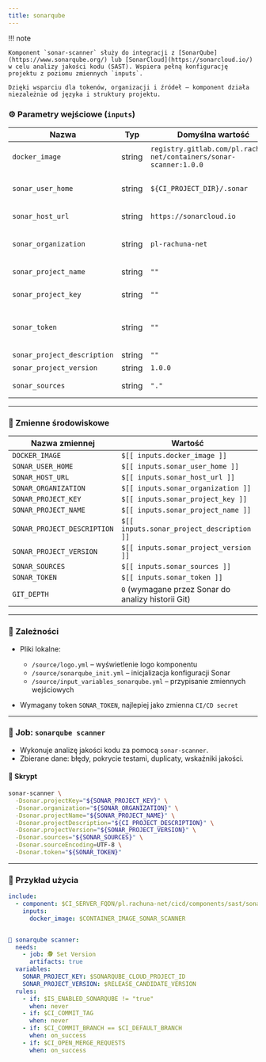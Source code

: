 ```yaml
---
title: sonarqube
---
```


!!! note

    Komponent `sonar-scanner` służy do integracji z [SonarQube](https://www.sonarqube.org/) lub [SonarCloud](https://sonarcloud.io/) w celu analizy jakości kodu (SAST). Wspiera pełną konfigurację projektu z poziomu zmiennych `inputs`.

    Dzięki wsparciu dla tokenów, organizacji i źródeł – komponent działa niezależnie od języka i struktury projektu.

### ⚙️ Parametry wejściowe (`inputs`)

| Nazwa                       | Typ    | Domyślna wartość                                                    | Opis                                                |
| --------------------------- | ------ | ------------------------------------------------------------------- | --------------------------------------------------- |
| `docker_image`              | string | `registry.gitlab.com/pl.rachuna-net/containers/sonar-scanner:1.0.0` | Obraz Dockera z narzędziem `sonar-scanner`          |
| `sonar_user_home`           | string | `${CI_PROJECT_DIR}/.sonar`                                          | Katalog użytkownika Sonara                          |
| `sonar_host_url`            | string | `https://sonarcloud.io`                                             | URL do instancji Sonar                              |
| `sonar_organization`        | string | `pl-rachuna-net`                                                    | Nazwa organizacji w SonarCloud                      |
| `sonar_project_name`        | string | `""`                                                                | Nazwa projektu Sonar                                |
| `sonar_project_key`         | string | `""`                                                                | Unikalny klucz projektu Sonar                       |
| `sonar_token`               | string | `""`                                                                | Token API do uwierzytelnienia (np. z CI/CD secrets) |
| `sonar_project_description` | string | `""`                                                                | Opis projektu                                       |
| `sonar_project_version`     | string | `1.0.0`                                                             | Wersja projektu                                     |
| `sonar_sources`             | string | `"."`                                                               | Ścieżka do źródeł                                   |

---
### 🧬 Zmienne środowiskowe

| Nazwa zmiennej              | Wartość                                            |
| --------------------------- | -------------------------------------------------- |
| `DOCKER_IMAGE`              | `$[[ inputs.docker_image ]]`                       |
| `SONAR_USER_HOME`           | `$[[ inputs.sonar_user_home ]]`                    |
| `SONAR_HOST_URL`            | `$[[ inputs.sonar_host_url ]]`                     |
| `SONAR_ORGANIZATION`        | `$[[ inputs.sonar_organization ]]`                 |
| `SONAR_PROJECT_KEY`         | `$[[ inputs.sonar_project_key ]]`                  |
| `SONAR_PROJECT_NAME`        | `$[[ inputs.sonar_project_name ]]`                 |
| `SONAR_PROJECT_DESCRIPTION` | `$[[ inputs.sonar_project_description ]]`          |
| `SONAR_PROJECT_VERSION`     | `$[[ inputs.sonar_project_version ]]`              |
| `SONAR_SOURCES`             | `$[[ inputs.sonar_sources ]]`                      |
| `SONAR_TOKEN`               | `$[[ inputs.sonar_token ]]`                        |
| `GIT_DEPTH`                 | `0` (wymagane przez Sonar do analizy historii Git) |

---
### 🧱 Zależności

* Pliki lokalne:

  * `/source/logo.yml` – wyświetlenie logo komponentu
  * `/source/sonarqube_init.yml` – inicjalizacja konfiguracji Sonar
  * `/source/input_variables_sonarqube.yml` – przypisanie zmiennych wejściowych

* Wymagany token `SONAR_TOKEN`, najlepiej jako zmienna `CI/CD secret`

---
### 💪 Job: `sonarqube scanner`

* Wykonuje analizę jakości kodu za pomocą `sonar-scanner`.
* Zbierane dane: błędy, pokrycie testami, duplicaty, wskaźniki jakości.

#### 📜 Skrypt

```bash
sonar-scanner \
  -Dsonar.projectKey="${SONAR_PROJECT_KEY}" \
  -Dsonar.organization="${SONAR_ORGANIZATION}" \
  -Dsonar.projectName="${SONAR_PROJECT_NAME}" \
  -Dsonar.projectDescription="${CI_PROJECT_DESCRIPTION}" \
  -Dsonar.projectVersion="${SONAR_PROJECT_VERSION}" \
  -Dsonar.sources="${SONAR_SOURCES}" \
  -Dsonar.sourceEncoding=UTF-8 \
  -Dsonar.token="${SONAR_TOKEN}"
```

---
### 🧪 Przykład użycia

```yaml
include:
  - component: $CI_SERVER_FQDN/pl.rachuna-net/cicd/components/sast/sonarqube@$COMPONENT_VERSION_SAST
    inputs:
      docker_image: $CONTAINER_IMAGE_SONAR_SCANNER


💪 sonarqube scanner:
  needs:
    - job: 🕵 Set Version
      artifacts: true
  variables:
    SONAR_PROJECT_KEY: $SONARQUBE_CLOUD_PROJECT_ID
    SONAR_PROJECT_VERSION: $RELEASE_CANDIDATE_VERSION
  rules:
    - if: $IS_ENABLED_SONARQUBE != "true"
      when: never
    - if: $CI_COMMIT_TAG
      when: never
    - if: $CI_COMMIT_BRANCH == $CI_DEFAULT_BRANCH
      when: on_success
    - if: $CI_OPEN_MERGE_REQUESTS
      when: on_success

```